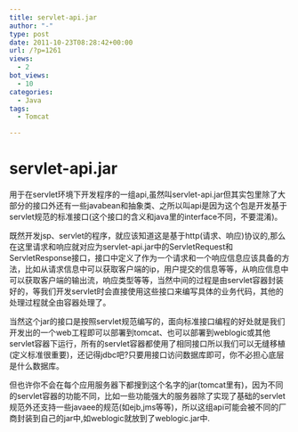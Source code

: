 ```yaml
---
title: servlet-api.jar
author: "-"
type: post
date: 2011-10-23T08:28:42+00:00
url: /?p=1261
views:
  - 2
bot_views:
  - 10
categories:
  - Java
tags:
  - Tomcat

---
```

# servlet-api.jar
用于在servlet环境下开发程序的一组api,虽然叫servlet-api.jar但其实包里除了大部分的接口外还有一些javabean和抽象类、之所以叫api是因为这个包是开发基于servlet规范的标准接口(这个接口的含义和java里的interface不同，不要混淆)。
  
既然开发jsp、servlet的程序，就应该知道这是基于http(请求、响应)协议的,那么在这里请求和响应就对应为servlet-api.jar中的ServletRequest和ServletResponse接口，接口中定义了作为一个请求和一个响应信息应该具备的方法，比如从请求信息中可以获取客户端的ip，用户提交的信息等等，从响应信息中可以获取客户端的输出流，响应类型等等，当然中间的过程是由servlet容器封装好的，等我们开发servlet时会直接使用这些接口来编写具体的业务代码，其他的处理过程就全由容器处理了。
  
当然这个jar的接口是按照servlet规范编写的，面向标准接口编程的好处就是我们开发出的一个web工程即可以部署到tomcat、也可以部署到weblogic或其他servlet容器下运行，所有的servlet容器都使用了相同接口所以我们可以无缝移植(定义标准很重要)，还记得jdbc吧?只要用接口访问数据库即可，你不必担心底层是什么数据库。
  
但也许你不会在每个应用服务器下都搜到这个名字的jar(tomcat里有)，因为不同的servlet容器的功能不同，比如一些功能强大的服务器除了实现了基础的servlet规范外还支持一些javaee的规范(如ejb,jms等等)，所以这组api可能会被不同的厂商封装到自己的jar中,如weblogic就放到了weblogic.jar中.